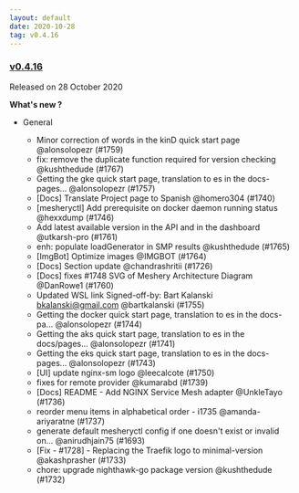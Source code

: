 ```yaml
---
layout: default
date: 2020-10-28
tag: v0.4.16
---
```


### [v0.4.16](https://github.com/layer5io/meshery/releases/tag/v0.4.16)

Released on 28 October 2020
 
**What's new ?**

- General

  - Minor correction of words in the kinD quick start page @alonsolopezr (#1759)
  - fix: remove the duplicate function required for version checking @kushthedude (#1767)
  - Getting the gke quick start page, translation to es in the docs-pages… @alonsolopezr (#1757)
  - [Docs] Translate Project page to Spanish @homero304 (#1740)
  - [mesheryctl] Add prerequisite on docker daemon running status @hexxdump (#1746)
  - Add latest available version in the API and in the dashboard @utkarsh-pro (#1761)
  - enh: populate loadGenerator in SMP results @kushthedude (#1765)
  - [ImgBot] Optimize images @IMGBOT (#1764)
  - [Docs] Section update @chandrashritii (#1726)
  - [Docs] fixes #1748 SVG of Meshery Architecture Diagram @DanRowe1 (#1760)
  - Updated WSL link Signed-off-by: Bart Kalanski bkalanski@gmail.com @bartkalanski (#1755)
  - Getting the docker quick start page, translation to es in the docs-pa… @alonsolopezr (#1744)
  - Getting the aks quick start page, translation to es in the docs/pages… @alonsolopezr (#1741)
  - Getting the eks quick start page, translation to es in the docs-pages… @alonsolopezr (#1743)
  - [UI] update nginx-sm logo @leecalcote (#1750)
  - fixes for remote provider @kumarabd (#1739)
  - [Docs] README - Add NGINX Service Mesh adapter @UnkleTayo (#1736)
  - reorder menu items in alphabetical order - i1735 @amanda-ariyaratne (#1737)
  - generate default mesheryctl config if one doesn't exist or invalid on… @anirudhjain75 (#1693)
  - [Fix - #1728] - Replacing the Traefik logo to minimal-version @akashprasher (#1733)
  - chore: upgrade nighthawk-go package version @kushthedude (#1732)

